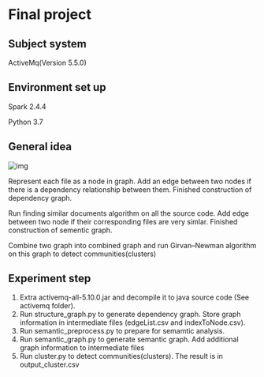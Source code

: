 # Final project

## Subject system
ActiveMq(Version 5.5.0)

## Environment set up
Spark 2.4.4

Python 3.7

## General idea

![img](https://lh5.googleusercontent.com/kzJY-CE27AlSHg6s9J-WywYFV_cj-zAjyROySlvi1Ek7y-Bv94Aznk56vO0NATVSM4Zvziv3KEau8PGAcaFmXhSdsWcWDFNaO5tB7a2tdqcp4TWUQ3CTb1IcoLiJ_LZd0NC2qkdc)

Represent each file as a node in graph. Add an edge between two nodes if there is a dependency relationship between them. Finished construction of dependency graph. 

Run finding similar documents algorithm on all the source code. Add edge between two node if their corresponding files are very simlar. Finished construction of sementic graph.

Combine two graph into combined graph and run Girvan–Newman algorithm on this graph to detect communities(clusters) 

## Experiment step
1. Extra activemq-all-5.10.0.jar and decompile it to java source code (See activemq folder).
2. Run structure_graph.py to generate dependency graph. Store graph information in intermediate files (edgeList.csv and indexToNode.csv).
3. Run semantic_preprocess.py to prepare for semamtic analysis.
4. Run semantic_graph.py to generate semantic graph. Add additional graph information to intermediate files
5. Run cluster.py to detect communities(clusters). The result is in output_cluster.csv



